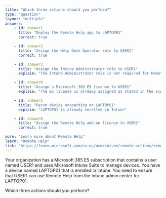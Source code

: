```yaml
---
title: "Which three actions should you perform?"
type: "question"
layout: "multiple"
answers:
    - id: answer1
      title: "Deploy the Remote Help app to LAPTOP01"
      correct: true

    - id: answer2
      title: "Assign the Help Desk Operator role to USER1"
      correct: true

    - id: answer3
      title: "Assign the Intune Administrator role to USER1"
      explain: "The Intune Administrator role is not required for Remote Help"

    - id: answer4
      title: "Assign a Microsoft 365 E5 license to USER1"
      explain: "The E5 license is already assigned as stated in the scenario"

    - id: answer5
      title: "Rerun device onboarding on LAPTOP01"
      explain: "LAPTOP01 is already enrolled in Intune"

    - id: answer6
      title: "Assign the Remote Help add-on license to USER1"
      correct: true

more: "Learn more about Remote Help"
learn: "Remote Help"
link: "https://learn.microsoft.com/en-us/mem/intune/remote-actions/remote-help"
---
```

Your organization has a Microsoft 365 E5 subscription that contains a user named USER1 and uses Microsoft Intune Suite to manage devices. You have a device named LAPTOP01 that is enrolled in Intune. You need to ensure that USER1 can use Remote Help from the Intune admin center for LAPTOP01.

Which three actions should you perform? 
